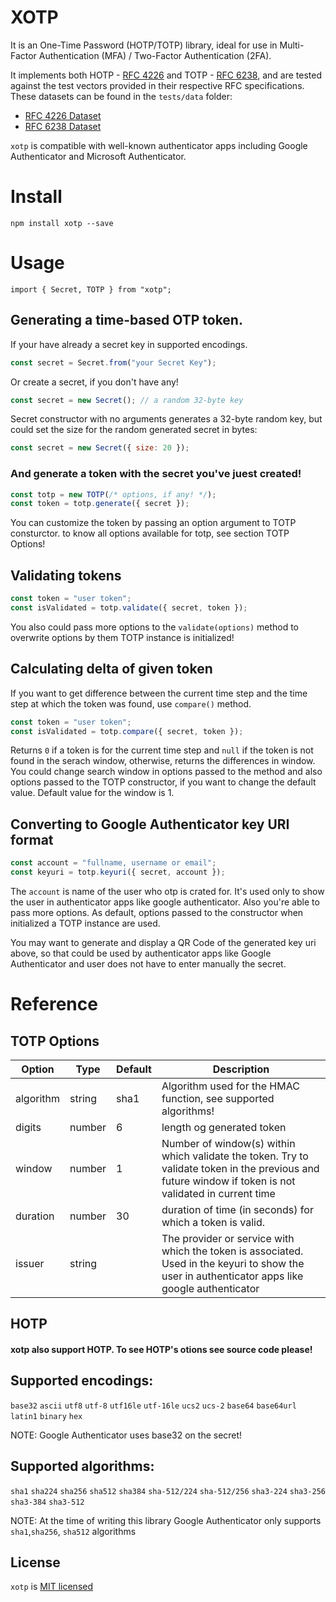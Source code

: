 # XOTP

It is an One-Time Password (HOTP/TOTP) library, ideal for use in Multi-Factor Authentication (MFA) / Two-Factor Authentication (2FA).

It implements both HOTP - [RFC 4226][rfc-4226] and TOTP - [RFC 6238][rfc-6238],
and are tested against the test vectors provided in their respective RFC specifications.
These datasets can be found in the `tests/data` folder:

- [RFC 4226 Dataset][rfc-4226-dataset]
- [RFC 6238 Dataset][rfc-6238-dataset]

`xotp` is compatible with well-known authenticator apps including Google Authenticator and Microsoft Authenticator.

# Install

`npm install xotp --save`

# Usage

`import { Secret, TOTP } from "xotp";`

## Generating a time-based OTP token.

If your have already a secret key in supported encodings.

```js
const secret = Secret.from("your Secret Key");
```

Or create a secret, if you don't have any!

```js
const secret = new Secret(); // a random 32-byte key
```

Secret constructor with no arguments generates a 32-byte random key, but could set the size for the random generated secret in bytes:

```js
const secret = new Secret({ size: 20 });
```

### And generate a token with the secret you've juest created!

```js
const totp = new TOTP(/* options, if any! */);
const token = totp.generate({ secret });
```

You can customize the token by passing an option argument to TOTP consturctor.
to know all options available for totp, see section TOTP Options!

## Validating tokens

```js
const token = "user token";
const isValidated = totp.validate({ secret, token });
```

You also could pass more options to the `validate(options)` method to overwrite options by them TOTP instance is initialized!

## Calculating delta of given token

If you want to get difference between the current time step and the time step at which the token was found, use `compare()` method.

```js
const token = "user token";
const isValidated = totp.compare({ secret, token });
```

Returns `0` if a token is for the current time step and `null` if the token is not found in the serach window, otherwise, returns the differences in window.
You could change search window in options passed to the method and also options passed to the TOTP constructor, if you want to change the default value. Default value for the window is 1.

## Converting to Google Authenticator key URI format

```js
const account = "fullname, username or email";
const keyuri = totp.keyuri({ secret, account });
```

The `account` is name of the user who otp is crated for. It's used only to show the user in authenticator apps like google authenticator.
Also you're able to pass more options. As default, options passed to the constructor when initialized a TOTP instance are used.

You may want to generate and display a QR Code of the generated key uri above, so that could be used by authenticator apps like Google Authenticator and user does not have to enter manually the secret.

# Reference

## TOTP Options

| Option    | Type   | Default | Description                                                                                                                                            |
| --------- | ------ | ------- | ------------------------------------------------------------------------------------------------------------------------------------------------------ |
| algorithm | string | sha1    | Algorithm used for the HMAC function, see supported algorithms!                                                                                        |
| digits    | number | 6       | length og generated token                                                                                                                              |
| window    | number | 1       | Number of window(s) within which validate the token. Try to validate token in the previous and future window if token is not validated in current time |
| duration  | number | 30      | duration of time (in seconds) for which a token is valid.                                                                                              |
| issuer    | string |         | The provider or service with which the token is associated. Used in the keyuri to show the user in authenticator apps like google authenticator        |

## HOTP

#### xotp also support HOTP. To see HOTP's otions see source code please!

## Supported encodings:

`base32`
`ascii`
`utf8`
`utf-8`
`utf16le`
`utf-16le`
`ucs2`
`ucs-2`
`base64`
`base64url`
`latin1`
`binary`
`hex`

NOTE: Google Authenticator uses base32 on the secret!

## Supported algorithms:

`sha1`
`sha224`
`sha256`
`sha512`
`sha384`
`sha-512/224`
`sha-512/256`
`sha3-224`
`sha3-256`
`sha3-384`
`sha3-512`

NOTE: At the time of writing this library Google Authenticator only supports `sha1`,`sha256`, `sha512` algorithms

## License

`xotp` is [MIT licensed][project-license]

<!-- External Links -->

[rfc-3548]: http://tools.ietf.org/html/rfc3548
[rfc-4226-dataset]: https://github.com/farshidbeheshti/xotp/blob/master/tests/data/rfc4226.ts
[rfc-4226-wiki]: http://en.wikipedia.org/wiki/HMAC-based_One-time_Password_Algorithm
[rfc-4226]: http://tools.ietf.org/html/rfc4226
[rfc-4648]: https://tools.ietf.org/html/rfc4648
[rfc-6238-dataset]: https://github.com/farshidbeheshti/xotp/blob/master/tests/data/rfc6238.ts
[rfc-6238-wiki]: http://en.wikipedia.org/wiki/Time-based_One-time_Password_Algorithm
[rfc-6238]: http://tools.ietf.org/html/rfc6238
[project-license]: https://github.com/farshidbeheshti/xotp/blob/master/LICENSE
